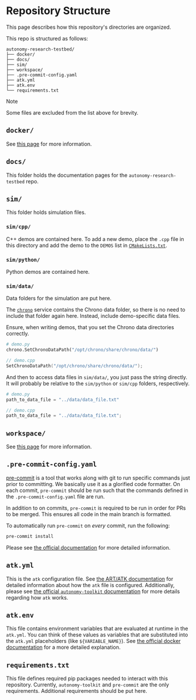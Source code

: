 # Repository Structure

This page describes how this repository's directories are organized.

This repo is structured as follows:
```
autonomy-research-testbed/
├── docker/
├── docs/
├── sim/
├── workspace/
├── .pre-commit-config.yaml
├── atk.yml
├── atk.env
└── requirements.txt
```

> [!NOTE]
> Some files are excluded from the list above for brevity.

## `docker/`

See [this page](./dockerfiles.md) for more information.

## `docs/`

This folder holds the documentation pages for the `autonomy-research-testbed` repo.

## `sim/`

This folder holds simulation files.

### `sim/cpp/`

C++ demos are contained here. To add a new demo, place the `.cpp` file in this directory
and add the demo to the `DEMOS` list in
[`CMakeLists.txt`](../../sim/cpp/CMakeLists.txt).

### `sim/python/`

Python demos are contained here.

### `sim/data/`

Data folders for the simulation are put here.

The [`chrono`](./dockerfiles.md#dockersnippetschronodockerfile) service contains the
Chrono data folder, so there is no need to include that folder again here. Instead,
include demo-specific data files.

Ensure, when writing demos, that you set the Chrono data directories correctly.
```python
# demo.py
chrono.SetChronoDataPath("/opt/chrono/share/chrono/data/")
```
```cpp
// demo.cpp
SetChronoDataPath("/opt/chrono/share/chrono/data/");
```

And then to access data files in `sim/data/`, you just pass the string directly. It will
probably be relative to the `sim/python` or `sim/cpp` folders, respectively.
```python
# demo.py
path_to_data_file = "../data/data_file.txt"
```
```cpp
// demo.cpp
path_to_data_file = "../data/data_file.txt";
```

## `workspace/`

See [this page](./ros_workspace.md) for more information.

## `.pre-commit-config.yaml`

[pre-commit](https://pre-commit.com) is a tool that works along with git to run
specific commands just prior to committing. We basically use it as a glorified code
formatter. On each commit, `pre-commit` should be run such that the commands defined
in the `.pre-commit-config.yaml` file are run.

In addition to on commits, `pre-commit` is required to be run in order for PRs to be
merged. This ensures all code in the main branch is formatted.

To automatically run `pre-commit` on _every_ commit, run the following:
```bash
pre-commit install
```

Please see [the official documentation](https://pre-commit.com) for more detailed
information.

## `atk.yml`

This is the `atk` configuration file. See [the ART/ATK documentation](./atk.md) for
detailed information about how the `atk` file is configured. Additionally, please see
[the official `autonomy-toolkit` documentation](projects.sbel.org/autonomy-toolkit) for more details regarding how `atk` works.

## `atk.env`

This file contains environment variables that are evaluated at runtime in the `atk.yml`.
You can think of these values as variables that are substituted into the `atk.yml`
placeholders (like `${VARIABLE_NAME}`). See
[the official docker documentation](https://docs.docker.com/compose/environment-variables/set-environment-variables) for a more detailed explanation.

## `requirements.txt`

This file defines required pip packages needed to interact with this repository.
Currently, `autonomy-toolkit` and `pre-commit` are the only requirements. Additional requirements should be put here.
